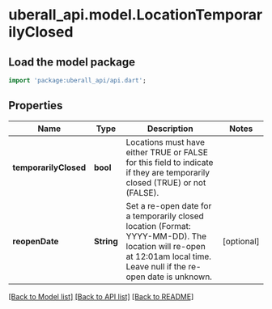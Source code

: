 # uberall_api.model.LocationTemporarilyClosed

## Load the model package
```dart
import 'package:uberall_api/api.dart';
```

## Properties
Name | Type | Description | Notes
------------ | ------------- | ------------- | -------------
**temporarilyClosed** | **bool** | Locations must have either TRUE or FALSE for this field to indicate if they are temporarily closed (TRUE) or not (FALSE). | 
**reopenDate** | **String** | Set a re-open date for a temporarily closed location (Format: YYYY-MM-DD). The location will re-open at 12:01am local time. Leave null if the re-open date is unknown. | [optional] 

[[Back to Model list]](../README.md#documentation-for-models) [[Back to API list]](../README.md#documentation-for-api-endpoints) [[Back to README]](../README.md)


